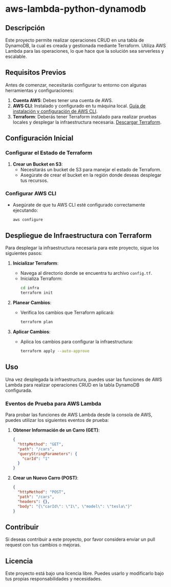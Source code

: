 
# aws-lambda-python-dynamodb

## Descripción
Este proyecto permite realizar operaciones CRUD en una tabla de DynamoDB, la cual es creada y gestionada mediante Terraform. Utiliza AWS Lambda para las operaciones, lo que hace que la solución sea serverless y escalable.

## Requisitos Previos
Antes de comenzar, necesitarás configurar tu entorno con algunas herramientas y configuraciones:

1. **Cuenta AWS**: Debes tener una cuenta de AWS.
2. **AWS CLI**: Instalado y configurado en tu máquina local. [Guía de instalación y configuración de AWS CLI](https://docs.aws.amazon.com/cli/latest/userguide/getting-started-install.html).
3. **Terraform**: Deberás tener Terraform instalado para realizar pruebas locales y desplegar la infraestructura necesaria. [Descargar Terraform](https://www.terraform.io/downloads.html).

## Configuración Inicial

### Configurar el Estado de Terraform

1. **Crear un Bucket en S3**:
    - Necesitarás un bucket de S3 para manejar el estado de Terraform.
    - Asegúrate de crear el bucket en la región donde deseas desplegar tus recursos.

### Configurar AWS CLI

- Asegúrate de que tu AWS CLI esté configurado correctamente ejecutando:
  ```bash
  aws configure
  ```

## Despliegue de Infraestructura con Terraform

Para desplegar la infraestructura necesaria para este proyecto, sigue los siguientes pasos:

1. **Inicializar Terraform**:
    - Navega al directorio donde se encuentra tu archivo `config.tf`.
    - Inicializa Terraform:
      ```bash
      cd infra
      terraform init
      ```

2. **Planear Cambios**:
    - Verifica los cambios que Terraform aplicará:
      ```bash
      terraform plan
      ```

3. **Aplicar Cambios**:
    - Aplica los cambios para configurar la infraestructura:
      ```bash
      terraform apply --auto-approve
      ```

## Uso

Una vez desplegada la infraestructura, puedes usar las funciones de AWS Lambda para realizar operaciones CRUD en la tabla DynamoDB configurada.

### Eventos de Prueba para AWS Lambda

Para probar las funciones de AWS Lambda desde la consola de AWS, puedes utilizar los siguientes eventos de prueba:

1. **Obtener Información de un Carro (GET)**:
    ```json
    {
      "httpMethod": "GET",
      "path": "/cars",
      "queryStringParameters": {
        "carId": "1"
      }
    }
    ```

2. **Crear un Nuevo Carro (POST)**:
    ```json
    {
      "httpMethod": "POST",
      "path": "/cars",
      "headers": {},
      "body": "{\"carId\": \"1\", \"model\": \"tesla\"}"
    }
    ```

## Contribuir

Si deseas contribuir a este proyecto, por favor considera enviar un pull request con tus cambios o mejoras.

## Licencia

Este proyecto está bajo una licencia libre. Puedes usarlo y modificarlo bajo tus propias responsabilidades y necesidades.
